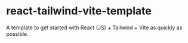 # react-tailwind-vite-template
A template to get started with React (JS) + Tailwind + Vite as quickly as possible.

